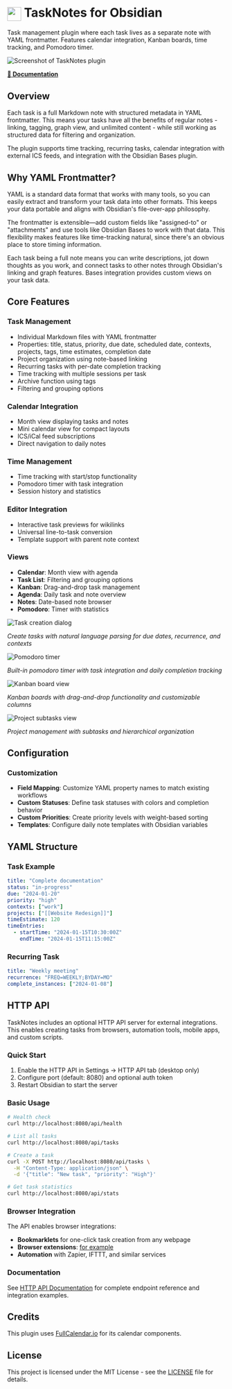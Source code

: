 # <img src="tasknotes-gradient.svg" width="32" height="32" style="vertical-align: middle;"> TaskNotes for Obsidian

Task management plugin where each task lives as a separate note with YAML frontmatter. Features calendar integration, Kanban boards, time tracking, and Pomodoro timer.

![Screenshot of TaskNotes plugin](https://github.com/callumalpass/tasknotes/blob/main/media/175266750_comp.gif)

**[📖 Documentation](https://callumalpass.github.io/tasknotes/)**

## Overview

Each task is a full Markdown note with structured metadata in YAML frontmatter. This means your tasks have all the benefits of regular notes - linking, tagging, graph view, and unlimited content - while still working as structured data for filtering and organization.

The plugin supports time tracking, recurring tasks, calendar integration with external ICS feeds, and integration with the Obsidian Bases plugin.

## Why YAML Frontmatter?

YAML is a standard data format that works with many tools, so you can easily extract and transform your task data into other formats. This keeps your data portable and aligns with Obsidian's file-over-app philosophy.

The frontmatter is extensible—add custom fields like "assigned-to" or "attachments" and use tools like Obsidian Bases to work with that data. This flexibility makes features like time-tracking natural, since there's an obvious place to store timing information.

Each task being a full note means you can write descriptions, jot down thoughts as you work, and connect tasks to other notes through Obsidian's linking and graph features. Bases integration provides custom views on your task data.

## Core Features

### Task Management

- Individual Markdown files with YAML frontmatter
- Properties: title, status, priority, due date, scheduled date, contexts, projects, tags, time estimates, completion date
- Project organization using note-based linking
- Recurring tasks with per-date completion tracking
- Time tracking with multiple sessions per task
- Archive function using tags 
- Filtering and grouping options

### Calendar Integration

- Month view displaying tasks and notes
- Mini calendar view for compact layouts
- ICS/iCal feed subscriptions
- Direct navigation to daily notes

### Time Management

- Time tracking with start/stop functionality
- Pomodoro timer with task integration
- Session history and statistics

### Editor Integration

- Interactive task previews for wikilinks
- Universal line-to-task conversion
- Template support with parent note context

### Views

- **Calendar**: Month view with agenda
- **Task List**: Filtering and grouping options
- **Kanban**: Drag-and-drop task management
- **Agenda**: Daily task and note overview
- **Notes**: Date-based note browser
- **Pomodoro**: Timer with statistics

![Task creation dialog](media/2025-07-15_21-11-10.png)

*Create tasks with natural language parsing for due dates, recurrence, and contexts*

![Pomodoro timer](media/2025-07-15_21-12-23.png)

*Built-in pomodoro timer with task integration and daily completion tracking*

![Kanban board view](media/2025-07-15_21-13-26.png)

*Kanban boards with drag-and-drop functionality and customizable columns*

![Project subtasks view](media/2025-07-15_21-14-06.png)

*Project management with subtasks and hierarchical organization*

## Configuration

### Customization

- **Field Mapping**: Customize YAML property names to match existing workflows
- **Custom Statuses**: Define task statuses with colors and completion behavior
- **Custom Priorities**: Create priority levels with weight-based sorting
- **Templates**: Configure daily note templates with Obsidian variables

## YAML Structure

### Task Example

```yaml
title: "Complete documentation"
status: "in-progress"
due: "2024-01-20"
priority: "high"
contexts: ["work"]
projects: ["[[Website Redesign]]"]
timeEstimate: 120
timeEntries:
  - startTime: "2024-01-15T10:30:00Z"
    endTime: "2024-01-15T11:15:00Z"
```

### Recurring Task

```yaml
title: "Weekly meeting"
recurrence: "FREQ=WEEKLY;BYDAY=MO"
complete_instances: ["2024-01-08"]
```

## HTTP API

TaskNotes includes an optional HTTP API server for external integrations. This enables creating tasks from browsers, automation tools, mobile apps, and custom scripts.

### Quick Start

1. Enable the HTTP API in Settings → HTTP API tab (desktop only)
2. Configure port (default: 8080) and optional auth token  
3. Restart Obsidian to start the server

### Basic Usage
```bash
# Health check
curl http://localhost:8080/api/health

# List all tasks
curl http://localhost:8080/api/tasks

# Create a task
curl -X POST http://localhost:8080/api/tasks \
  -H "Content-Type: application/json" \
  -d '{"title": "New task", "priority": "High"}'

# Get task statistics
curl http://localhost:8080/api/stats
```

### Browser Integration

The API enables browser integrations:
- **Bookmarklets** for one-click task creation from any webpage
- **Browser extensions**: [for example](https://github.com/callumalpass/tasknotes-browser-extension) 
- **Automation** with Zapier, IFTTT, and similar services

### Documentation

See [HTTP API Documentation](./docs/HTTP_API.md) for complete endpoint reference and integration examples.

## Credits

This plugin uses [FullCalendar.io](https://fullcalendar.io/) for its calendar components.

## License

This project is licensed under the MIT License - see the [LICENSE](LICENSE) file for details.
